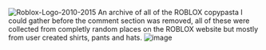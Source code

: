  ![Roblox-Logo-2010-2015](https://github.com/Sitcom13/ROBLOX-Copy-Pasta-Archive/assets/135070092/908d14f2-809b-45af-adc8-862fa71dfc5c)
An archive of all of the ROBLOX copypasta I could gather before the comment section was removed, all of these were collected from completly random places on the ROBLOX website but mostly from user created shirts, pants and hats.
![image](https://github.com/Sitcom13/ROBLOX-Copy-Pasta-Archive/assets/135070092/98384ed4-e146-41fb-bbd7-540b7f4c0aa6)

